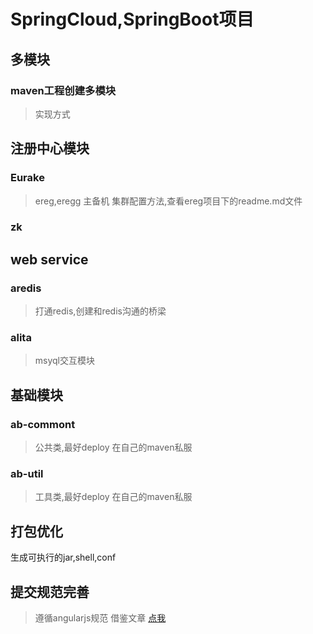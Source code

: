 # SpringCloud,SpringBoot项目

## 多模块
### maven工程创建多模块
> 实现方式

## 注册中心模块
### Eurake
> ereg,eregg 主备机
集群配置方法,查看ereg项目下的readme.md文件
### zk

## web service
### aredis
> 打通redis,创建和redis沟通的桥梁
### alita
> msyql交互模块

## 基础模块
### ab-commont
> 公共类,最好deploy 在自己的maven私服
### ab-util
> 工具类,最好deploy 在自己的maven私服

## 打包优化
生成可执行的jar,shell,conf

## 提交规范完善
> 遵循angularjs规范
> 借鉴文章 [点我](https://juejin.im/post/5afc5242f265da0b7f44bee4)